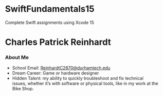 # SwiftFundamentals15
Complete Swift assignments using Xcode 15
# Charles Patrick Reinhardt
### About Me
* School Email: ReinhardtC2870@durhamtech.edu
* Dream Career: Game or hardware designer
* Hidden Talent: my ability to quickly troubleshoot and fix technical issues, whether it’s with software or physical tools, like in my work at the Bike Shop.
